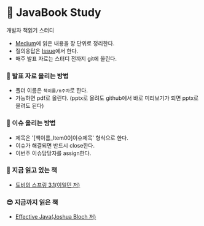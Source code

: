 # :book: JavaBook Study
개발자 책읽기 스터디   
- [Medium](https://medium.com/javabook)에 읽은 내용을 장 단위로 정리한다.  
- 질의응답은 [Issue](https://github.com/kjsu0209/JavaBook/issues)에서 한다.  
- 매주 발표 자료는 스터디 전까지 git에 올린다.  

### :pencil: 발표 자료 올리는 방법   
- 폴더 이름은 ```책이름/n주차```로 한다.  
- 가능하면 pdf로 올린다. (pptx로 올려도 github에서 바로 미리보기가 되면 pptx로 올려도 된다)  

### :rocket: 이슈 올리는 방법  
- 제목은 '[책이름_Item00]이슈제목' 형식으로 한다.  
- 이슈가 해결되면 반드시 close한다.  
- 이번주 이슈담당자를 assign한다.  

### 👀 지금 읽고 있는 책  
- [토비의 스프링 3.1(이일민 저)]()

### 😎 지금까지 읽은 책
- [Effective Java(Joshua Bloch 저)](https://github.com/kjsu0209/JavaBook/blob/main/Effective%20Java/README.md)  
  
